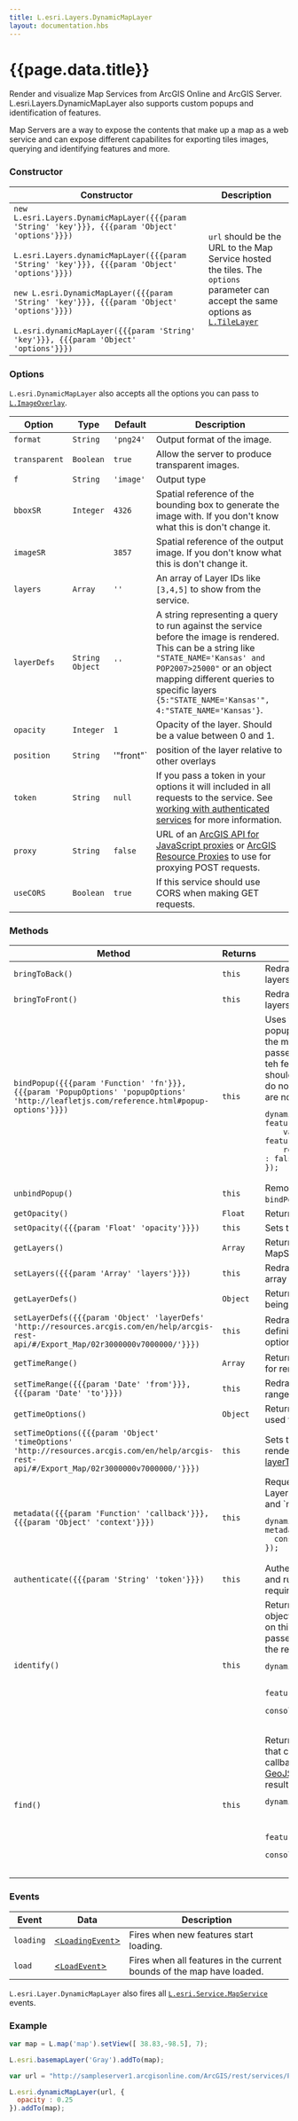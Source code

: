 ```yaml
---
title: L.esri.Layers.DynamicMapLayer
layout: documentation.hbs
---
```


# {{page.data.title}}

Render and visualize Map Services from ArcGIS Online and ArcGIS Server. L.esri.Layers.DynamicMapLayer also supports custom popups and identification of features.

Map Servers are a way to expose the contents that make up a map as a web service and can expose different capabilites for exporting tiles images, querying and identifying features and more.

### Constructor

<table>
    <thead>
        <tr>
            <th>Constructor</th>
            <th>Description</th>
        </tr>
    </thead>
    <tbody>
        <tr>
            <td><code class="nobr">new L.esri.Layers.DynamicMapLayer({{{param 'String' 'key'}}}, {{{param 'Object' 'options'}}})</code><br><br><code class="nobr">L.esri.Layers.dynamicMapLayer({{{param 'String' 'key'}}}, {{{param 'Object' 'options'}}})</code><br><br><code class="nobr">new L.esri.DynamicMapLayer({{{param 'String' 'key'}}}, {{{param 'Object' 'options'}}})</code><br><br><code class="nobr">L.esri.dynamicMapLayer({{{param 'String' 'key'}}}, {{{param 'Object' 'options'}}})</code></td>
            <td><code>url</code> should be the URL to the Map Service hosted the tiles. The <code>options</code> parameter can accept the same options as <a href="http://leafletjs.com/reference.html#tilelayer"><code>L.TileLayer</code></a></td>
        </tr>
    </tbody>
</table>

### Options

`L.esri.DynamicMapLayer` also accepts all the options you can pass to [`L.ImageOverlay`](http://leafletjs.com/reference.html#imageoverlay).

Option | Type | Default | Description
--- | --- | --- | ---
`format` | `String` | `'png24'` | Output format of the image.
`transparent` | `Boolean` | `true` | Allow the server to produce transparent images.
`f` | `String` | `'image'` | Output type
`bboxSR` | `Integer` | `4326` | Spatial reference of the bounding box to generate the image with. If you don't know what this is don't change it.
`imageSR` | | `3857` | Spatial reference of the output image. If you don't know what this is don't change it.
`layers` | `Array` | `''` | An array of Layer IDs like `[3,4,5]` to show from the service.
`layerDefs` | `String` `Object` | `''` | A string representing a query to run against the service before the image is rendered. This can be a string like `"STATE_NAME='Kansas' and POP2007>25000"` or an object mapping different queries to specific layers `{5:"STATE_NAME='Kansas'", 4:"STATE_NAME='Kansas'}`.
`opacity` | `Integer` | `1` | Opacity of the layer. Should be a value between 0 and 1.
`position` | `String` | '"front"` | position of the layer relative to other overlays
`token` | `String` | `null` | If you pass a token in your options it will included in all requests to the service. See [working with authenticated services](#working-with-authenticated-services) for more information.
`proxy` | `String` | `false` | URL of an [ArcGIS API for JavaScript proxies](https://developers.arcgis.com/javascript/jshelp/ags_proxy.html) or [ArcGIS Resource Proxies](https://github.com/Esri/resource-proxy) to use for proxying POST requests.
`useCORS` | `Boolean` | `true` | If this service should use CORS when making GET requests.

### Methods

<table>
    <thead>
        <tr>
            <th>Method</th>
            <th>Returns</th>
            <th>Description</th>
        </tr>
    </thead>
    <tbody>
        <tr>
            <td><code>bringToBack()</code></td>
            <td><code>this</code></td>
            <td>Redraws this layer below all other overlay layers.</td>
        </tr>
        <tr>
            <td><code>bringToFront()</code></td>
            <td><code>this</code></td>
            <td>Redraws this layer above all other overlay layers.</td>
        </tr>
        <tr>
            <td><code>bindPopup({{{param 'Function' 'fn'}}}, {{{param 'PopupOptions' 'popupOptions' 'http://leafletjs.com/reference.html#popup-options'}}})</code></td>
            <td><code>this</code></td>
            <td>
                Uses the provided function to create a popup that will identify features whenever the map is clicked. Your function will be passed a <a href="http://geojson.org/geojson-spec.html#feature-collection-objects">GeoJSON FeatureCollection</a> of teh features at the clicked location and should return the appropriate HTML. If you do not want to open the popup when there are no results, return <code>false</code>.
<pre class="js"><code>dynamicMapLayer.bindPopup(function(err, features, response){
    var count = featureCollection.features.length;
    return (count) ? count + ' features' : false;
});</code></pre>
            </td>
        </tr>
        <tr>
            <td><code>unbindPopup()</code></td>
            <td><code>this</code></td>
            <td>Removes a popup previously bound with <code>bindPopup</code>.</td>
        </tr>
        <tr>
            <td><code>getOpacity()</code></td>
            <td><code>Float</code></td>
            <td>Returns the current opacity of the layer.</td>
        </tr>
        <tr>
            <td><code>setOpacity({{{param 'Float' 'opacity'}}})</code></td>
            <td><code>this</code></td>
            <td>Sets the opacity of the layer.</td>
        </tr>
        <tr>
            <td><code>getLayers()</code></td>
            <td><code>Array</code></td>
            <td>Returns the array of layers on the MapService that are being shown.</td>
        </tr>
        <tr>
            <td><code>setLayers({{{param 'Array' 'layers'}}})</code></td>
            <td><code>this</code></td>
            <td>Redraws the layer to show the passed array of layer ids.</td>
        </tr>
        <tr>
            <td><code>getLayerDefs()</code></td>
            <td><code>Object</code></td>
            <td>Returns the current layer definition(s) being used for rendering.</td>
        </tr>
        <tr>
            <td><code>setLayerDefs({{{param 'Object' 'layerDefs' 'http://resources.arcgis.com/en/help/arcgis-rest-api/#/Export_Map/02r3000000v7000000/'}}})</code></td>
            <td><code>this</code></td>
            <td>Redraws the layer with the new layer definitions. Corresponds to the <a href="http://resources.arcgis.com/en/help/arcgis-rest-api/#/Export_Map/02r3000000v7000000/">layerDefs</a> option on the export API.</td>
        </tr>
        <tr>
            <td><code>getTimeRange()</code></td>
            <td><code>Array</code></td>
            <td>Returns the current time range being used for rendering.</td>
        </tr>
        <tr>
            <td><code>setTimeRange({{{param 'Date' 'from'}}}, {{{param 'Date' 'to'}}})</code></td>
            <td><code>this</code></td>
            <td>Redraws the layer with he passed time range.</td>
        </tr>
        <tr>
            <td><code>getTimeOptions()</code></td>
            <td><code>Object</code></td>
            <td>Returns the current time options being used for rendering.</td>
        </tr>
        <tr>
            <td><code>setTimeOptions({{{param 'Object' 'timeOptions' 'http://resources.arcgis.com/en/help/arcgis-rest-api/#/Export_Map/02r3000000v7000000/'}}})</code></td>
            <td><code>this</code></td>
            <td>Sets the current time options being used to render the layer. Corresponds to the <a href="http://resources.arcgis.com/en/help/arcgis-rest-api/#/Export_Map/02r3000000v7000000/">layerTimeOptions</a> option on the export API.</td>
        </tr>
        <tr>
            <td><code>metadata({{{param 'Function' 'callback'}}}, {{{param 'Object' 'context'}}})</code></td>
            <td><code>this</code></td>
            <td>
                Requests metadata about this Feature Layer. Callback will be called with `error` and `metadata`.
<pre class="js"><code>dynamicMapLayer.metadata(function(error, metadata){
  console.log(metadata);
});</code></pre>
            </td>
        </tr>
        <tr>
            <td><code>authenticate({{{param 'String' 'token'}}})</code></td>
            <td><code>this</code></td>
            <td>Authenticates this service with a new token and runs any pending requests that required a token.</td>
        </tr>
        <tr>
            <td><code>identify()</code></td>
            <td><code>this</code></td>
            <td>
                Returns a new <a href="/api-reference/tasks/identify.html"><code>L.esri.services.Identify</code></a> object that can be used to identify features on this layer. Your callback function will be passed a <a href="http://geojson.org/geojson-spec.html#feature-collection-objects">GeoJSON FeatureCollection</a> with the results or an error.
<pre class="js"><code>dynamicMapLayer.identify()
            .at(latlng, latlngbounds, 5)
            .run(function(error, featureCollection){
              console.log(featureCollection);
            });</code></pre>
            </td>
        </tr>
        <tr>
            <td><code>find()</code></td>
            <td><code>this</code></td>
            <td>
                Returns a new <a href="/api-reference/tasks/find.html"><code>L.esri.services.Find</code></a> object that can be used to find features. Your callback function will be passed a <a href="http://geojson.org/geojson-spec.html#feature-collection-objects">GeoJSON FeatureCollection</a> with the results or an error.
<pre class="js"><code>dynamicMapLayer.find()
            .layers('18')
            .searchText('Colorado')
            .run(function(error, featureCollection){
              console.log(featureCollection);
            });</code></pre>
            </td>
        </tr>
    </tbody>
</table>

### Events

| Event | Data | Description |
| --- | --- | --- |
| `loading` | [<`LoadingEvent`>]({{assets}}api-reference/events.html#loading-event) | Fires when new features start loading. |
| `load` | [<`LoadEvent`>]({{assets}}api-reference/events.html#load-event) | Fires when all features in the current bounds of the map have loaded. |

`L.esri.Layer.DynamicMapLayer` also fires all  [`L.esri.Service.MapService`]({{assets}}api-reference/services/map-service.html) events.

### Example

```js
var map = L.map('map').setView([ 38.83,-98.5], 7);

L.esri.basemapLayer('Gray').addTo(map);

var url = "http://sampleserver1.arcgisonline.com/ArcGIS/rest/services/Petroleum/KGS_OilGasFields_Kansas/MapServer";

L.esri.dynamicMapLayer(url, {
  opacity : 0.25
}).addTo(map);

```

